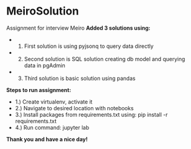 # MeiroSolution
Assignment for interview Meiro
**Added 3 solutions using:**
  -  1. First solution is using pyjsonq to query data directly
  -  2. Second solution is SQL solution creating db model and querying data in pgAdmin
  -  3. Third solution is basic solution using pandas

**Steps to run assignment:**
- 1.) Create virtualenv, activate it
- 2.) Navigate to desired location with notebooks
- 3.) Install packages from requirements.txt using: pip install -r requirements.txt
- 4.) Run command: jupyter lab

**Thank you and have a nice day!**

